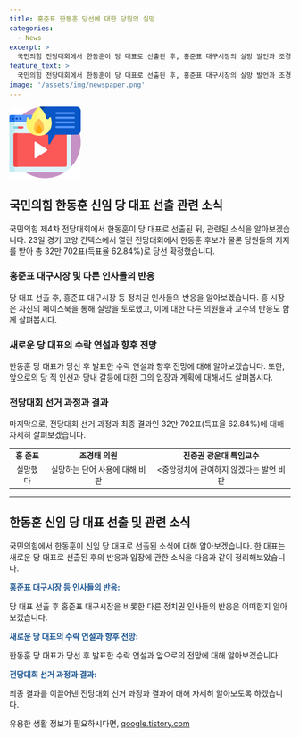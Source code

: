 ```yaml
---
title: 홍준표 한동훈 당선에 대한 당원의 실망
categories:
  - News
excerpt: >
  국민의힘 전당대회에서 한동훈이 당 대표로 선출된 후, 홍준표 대구시장의 실망 발언과 조경태 의원, 진중권 교수의 비판이 이어졌다. 한편, 한 후보는 투표를 통해 32만 702표를 획득해 당선을 확정했으며, 수락 연설에서 민심을 파악하고 토론을 강조하는 발언을 했다. 또한, 친윤 계 인사 등용 가능성에 대해선 부정적인 의견을 표명하며 화합과 미래로의 집중을 다졌다.
feature_text: >
  국민의힘 전당대회에서 한동훈이 당 대표로 선출된 후, 홍준표 대구시장의 실망 발언과 조경태 의원, 진중권 교수의 비판이 이어졌다. 한편, 한 후보는 투표를 통해 32만 702표를 획득해 당선을 확정했으며, 수락 연설에서 민심을 파악하고 토론을 강조하는 발언을 했다. 또한, 친윤 계 인사 등용 가능성에 대해선 부정적인 의견을 표명하며 화합과 미래로의 집중을 다졌다.
image: '/assets/img/newspaper.png'
---
```


<p><img src="/assets/img/news.png" alt="rentncar 속보" /></p>

<h2 data-ke-size="size26">국민의힘 한동훈 신임 당 대표 선출 관련 소식</h2>

<p data-ke-size="size16">국민의힘 제4차 전당대회에서 한동훈이 당 대표로 선출된 뒤, 관련된 소식을 알아보겠습니다. 23일 경기 고양 킨텍스에서 열린 전당대회에서 한동훈 후보가 물론 당원들의 지지를 받아 총 32만 702표(득표율 62.84%)로 당선 확정했습니다.</p>

<h3>홍준표 대구시장 및 다른 인사들의 반응</h3>

<p data-ke-size="size16">당 대표 선출 후, 홍준표 대구시장 등 정치권 인사들의 반응을 알아보겠습니다. 홍 시장은 자신의 페이스북을 통해 실망을 토로했고, 이에 대한 다른 의원들과 교수의 반응도 함께 살펴봅시다.</p>

<h3>새로운 당 대표의 수락 연설과 향후 전망</h3>

<p data-ke-size="size16">한동훈 당 대표가 당선 후 발표한 수락 연설과 향후 전망에 대해 알아보겠습니다. 또한, 앞으로의 당 직 인선과 당내 갈등에 대한 그의 입장과 계획에 대해서도 살펴봅시다.</p>

<h3>전당대회 선거 과정과 결과</h3>

<p data-ke-size="size16">마지막으로, 전당대회 선거 과정과 최종 결과인 32만 702표(득표율 62.84%)에 대해 자세히 살펴보겠습니다.</p>

<table>
    <tbody>
        <tr>
            <td style="text-align: center; height: 17px;"><b>홍 준표</b></td>
            <td style="text-align: center; height: 17px;"><b>조경태 의원</b></td>
            <td style="text-align: center; height: 17px;"><b>진중권 광운대 특임교수</b></td>
        </tr>
        <tr>
            <td style="text-align: center; height: 17px;">실망했다</td>
            <td style="text-align: center; height: 17px;">실망하는 단어 사용에 대해 비판</td>
            <td style="text-align: center; height: 17px;"><중앙정치에 관여하지 않겠다는 발언 비판</td>
        </tr>
    </tbody>
</table>

<hr>

<h2 data-ke-size="size26">한동훈 신임 당 대표 선출 및 관련 소식</h2>

<p data-ke-size="size16">국민의힘에서 한동훈이 신임 당 대표로 선출된 소식에 대해 알아보겠습니다. 한 대표는 새로운 당 대표로 선출된 후의 반응과 입장에 관한 소식을 다음과 같이 정리해보았습니다.</p>

<p><b><span style="color: #1a5490;">홍준표 대구시장 등 인사들의 반응:</span></b></p>

<p data-ke-size="size16">당 대표 선출 후 홍준표 대구시장을 비롯한 다른 정치권 인사들의 반응은 어떠한지 알아보겠습니다.</p>

<p><b><span style="color: #1a5490;">새로운 당 대표의 수락 연설과 향후 전망:</span></b></p>

<p data-ke-size="size16">한동훈 당 대표가 당선 후 발표한 수락 연설과 앞으로의 전망에 대해 알아보겠습니다.</p>

<p><b><span style="color: #1a5490;">전당대회 선거 과정과 결과:</span></b></p>

<p data-ke-size="size16">최종 결과를 이끌어낸 전당대회 선거 과정과 결과에 대해 자세히 알아보도록 하겠습니다.</p>
유용한 생활 정보가 필요하시다면, <a href="https://qoogle.tistory.com" rel="dofollow">qoogle.tistory.com</a>


